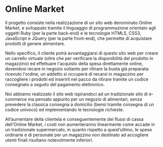 # Online Market

Il progetto consiste nella realizzazione di un sito web denominato Online Market, e sviluppato tramite il linguaggio di programmazione orientato agli oggetti Ruby (per la parte back-end) e le tecnologie HTML5, CSS3, JavaScript e JQuery (per la parte front-end), che permette di acquistare prodotti di genere alimentare.

Nello specifico, il cliente potrà avvantaggiarsi di questo sito web per creare un carrello virtuale (oltre che per verificare la disponibilità del prodotto in magazzino) ed effettuare l'acquisto della spesa direttamente online, dovendosi recare in negozio soltanto per ritirare la busta già preparata: ricevuto l'ordine, un addetto si occuperà di recarsi in magazzino per raccogliere i prodotti ed inserirli nel pacco da ritirare tramite un codice consegnato a seguito del pagamento elettronico.

Noi abbiamo realizzato il sito web ispirandoci ad un tradizionale sito di e-commerce ma pensato appunto per un negozio di alimentari, senza prevedere la classica consegna a domicilio (bensì tramite consegna di un codice univoco) ed implementando le tecnologie richieste.

All’aumentare della clientela e conseguentemente dei flussi di cassa dell'Online Market, i costi non aumenteranno linearmente come accade in un tradizionale supermercato, in quanto rispetto a quest’ultimo, le spese ordinarie e di personale per un magazzino non destinato ad accogliere utenti finali risultano notevolmente inferiori.

